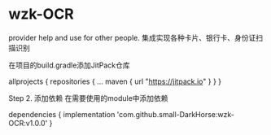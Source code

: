 # wzk-OCR
provider  help and use for other people.
集成实现各种卡片、银行卡、身份证扫描识别

在项目的build.gradle添加JitPack仓库

allprojects {
    repositories {
        ...
        maven { url "https://jitpack.io" }
    }
}


Step 2. 添加依赖
在需要使用的module中添加依赖

dependencies {
    implementation 'com.github.small-DarkHorse:wzk-OCR:v1.0.0'
}
